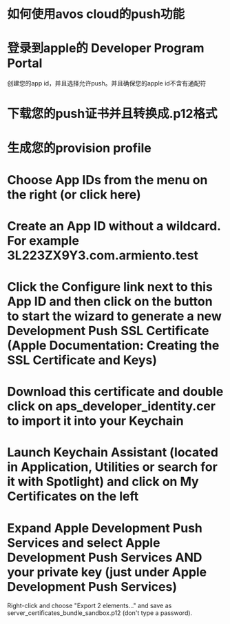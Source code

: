 如何使用avos cloud的push功能
============================

# 登录到apple的 Developer Program Portal

创建您的app id，并且选择允许push。并且确保您的apple id不含有通配符

# 下载您的push证书并且转换成.p12格式

# 生成您的provision profile

# 


# Choose App IDs from the menu on the right (or click here)

# Create an App ID without a wildcard. For example 3L223ZX9Y3.com.armiento.test

# Click the Configure link next to this App ID and then click on the button to start the wizard to generate a new Development Push SSL Certificate (Apple Documentation: Creating the SSL Certificate and Keys)

# Download this certificate and double click on aps_developer_identity.cer to import it into your Keychain

# Launch Keychain Assistant (located in Application, Utilities or search for it with Spotlight) and click on My Certificates on the left

# Expand Apple Development Push Services and select Apple Development Push Services AND your private key (just under Apple Development Push Services)
Right-click and choose "Export 2 elements..." and save as server_certificates_bundle_sandbox.p12 (don't type a password).
